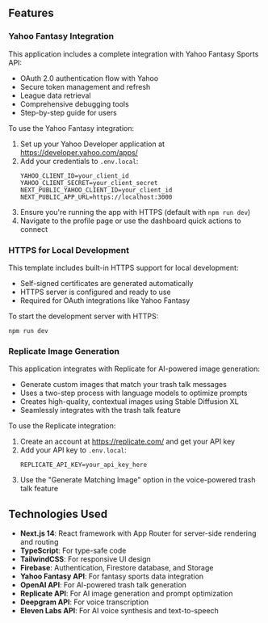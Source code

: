 ## Features

### Yahoo Fantasy Integration
This application includes a complete integration with Yahoo Fantasy Sports API:
- OAuth 2.0 authentication flow with Yahoo
- Secure token management and refresh
- League data retrieval
- Comprehensive debugging tools
- Step-by-step guide for users

To use the Yahoo Fantasy integration:
1. Set up your Yahoo Developer application at https://developer.yahoo.com/apps/
2. Add your credentials to `.env.local`:
   ```
   YAHOO_CLIENT_ID=your_client_id
   YAHOO_CLIENT_SECRET=your_client_secret
   NEXT_PUBLIC_YAHOO_CLIENT_ID=your_client_id
   NEXT_PUBLIC_APP_URL=https://localhost:3000
   ```
3. Ensure you're running the app with HTTPS (default with `npm run dev`)
4. Navigate to the profile page or use the dashboard quick actions to connect

### HTTPS for Local Development
This template includes built-in HTTPS support for local development:
- Self-signed certificates are generated automatically
- HTTPS server is configured and ready to use
- Required for OAuth integrations like Yahoo Fantasy

To start the development server with HTTPS:
```
npm run dev
```

### Replicate Image Generation
This application integrates with Replicate for AI-powered image generation:
- Generate custom images that match your trash talk messages
- Uses a two-step process with language models to optimize prompts
- Creates high-quality, contextual images using Stable Diffusion XL
- Seamlessly integrates with the trash talk feature

To use the Replicate integration:
1. Create an account at https://replicate.com/ and get your API key
2. Add your API key to `.env.local`:
   ```
   REPLICATE_API_KEY=your_api_key_here
   ```
3. Use the "Generate Matching Image" option in the voice-powered trash talk feature

## Technologies Used
- **Next.js 14**: React framework with App Router for server-side rendering and routing
- **TypeScript**: For type-safe code
- **TailwindCSS**: For responsive UI design
- **Firebase**: Authentication, Firestore database, and Storage
- **Yahoo Fantasy API**: For fantasy sports data integration
- **OpenAI API**: For AI-powered trash talk generation
- **Replicate API**: For AI image generation and prompt optimization
- **Deepgram API**: For voice transcription
- **Eleven Labs API**: For AI voice synthesis and text-to-speech